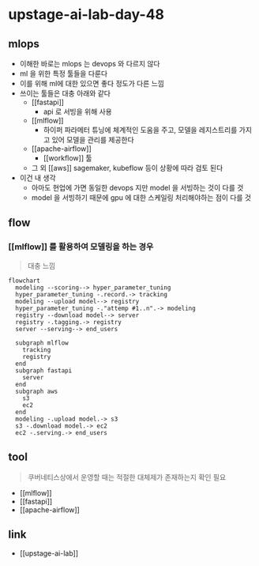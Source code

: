 # upstage-ai-lab-day-48

## mlops
- 이해한 바로는 mlops 는 devops 와 다르지 않다
- ml 을 위한 특정 툴들을 다룬다
- 이를 위해 ml에 대한 있으면 좋다 정도가 다른 느낌
- 쓰이는 툴들은 대충 아래와 같다
  - [[fastapi]]
    - api 로 서빙을 위해 사용
  - [[mlflow]]
    - 하이퍼 파라메터 튜닝에 체계적인 도움을 주고, 모델을 레지스트리를 가지고 있어 모델을 관리를 제공한다
  - [[apache-airflow]]
    - [[workflow]] 툴
  - 그 외 [[aws]] sagemaker, kubeflow 등이 상황에 따라 검토 된다
- 이건 내 생각
  - 아마도 현업에 가면 동일한 devops 지만 model 을 서빙하는 것이 다를 것
  - model 을 서빙하기 때문에 gpu 에 대한 스케일링 처리해야하는 점이 다를 것

## flow
### [[mlflow]] 를 활용하여 모델링을 하는 경우
> 대충 느낌
```mermaid
flowchart
  modeling --scoring--> hyper_parameter_tuning
  hyper_parameter_tuning -.record.-> tracking
  modeling --upload model--> registry
  hyper_parameter_tuning -."attemp #1..n".-> modeling
  registry --download model--> server
  registry -.tagging.-> registry
  server --serving--> end_users
  
  subgraph mlflow
    tracking
    registry
  end
  subgraph fastapi
    server
  end
  subgraph aws
    s3
    ec2
  end
  modeling -.upload model.-> s3
  s3 -.download model.-> ec2
  ec2 -.serving.-> end_users
```

## tool
> 쿠버네티스상에서 운영할 때는 적절한 대체제가 존재하는지 확인 필요
- [[mlflow]]
- [[fastapi]]
- [[apache-airflow]]

## link
- [[upstage-ai-lab]]
